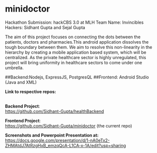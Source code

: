 # minidoctor
Hackathon Submission: hackCBS 3.0 at MLH
Team Name: Invincibles
Hackers: Sidhant Gupta and Sejal Gupta

The aim of this project focuses on connecting the dots between the patients, doctors and pharmacies.This android application dissolves the tough boundary between them. We aim to resolve this non-linearity in the hierarchy by creating a mobile application based system, which will be centralized. As the private healthcare sector is highly unregulated, this project will bring uniformity in healthcare sectors to come under one umbrella.

##Backend:Nodejs, ExpressJS, PostgresQL
##Frontend: Android Studio (Java and XML)

**Link to respective repos:**<br/><br/>

**Backend Project**: <br/>
https://github.com/Sidhant-Gupta/healthBackend

**Frontend Project**: <br/>
https://github.com/Sidhant-Gupta/minidoctor (the current repo)

**Screenshots and Powerpoint Presentation at:**<br/>
https://docs.google.com/presentation/d/1-nA0eTx2-ZHMAtdJ7AtRzgHxB_emzqQcA-L1CA-x-1A/edit?usp=sharing
